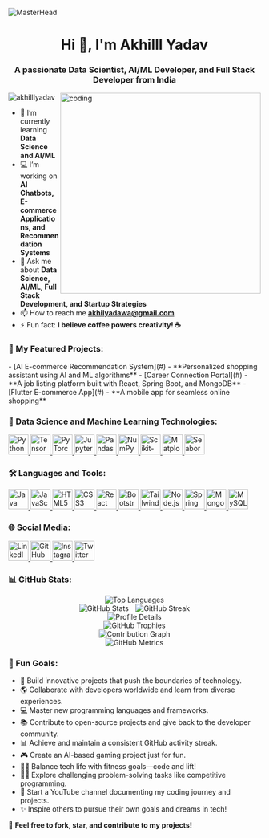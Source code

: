 ![MasterHead](https://rejolut.com/wp-content/uploads/2024/02/DALL%C2%B7E-2024-02-21-17.38.22-Create-a-wide-banner-image-representing-the-theme-_20-Artificial-Intelligence-Project-Ideas-for-Beginners_.-The-design-should-feature-a-futuristic-te-1024x585.webp)

<h1 align="center">Hi 👋, I'm Akhilll Yadav</h1>
<h3 align="center">A passionate Data Scientist, AI/ML Developer, and Full Stack Developer from India</h3>
<img align="right" alt="coding" width="400" src="https://media.tenor.com/YNqsJbmb_yMAAAAd/coding.gif">

<p align="left"> <img src="https://komarev.com/ghpvc/?username=akhilllyadav&label=Profile%20views&color=0e75b6&style=flat" alt="akhilllyadav" /> </p>



- 🌱 I’m currently learning **Data Science and AI/ML**
- 💻 I’m working on **AI Chatbots, E-commerce Applications, and Recommendation Systems**
- 💬 Ask me about **Data Science, AI/ML, Full Stack Development, and Startup Strategies**
- 📫 How to reach me **akhilyadawa@gmail.com**
- ⚡ Fun fact: **I believe coffee powers creativity! ☕**



<h3 align="left">🚀 My Featured Projects:</h3>
- [AI E-commerce Recommendation System](#) - **Personalized shopping assistant using AI and ML algorithms**  
- [Career Connection Portal](#) - **A job listing platform built with React, Spring Boot, and MongoDB**  
- [Flutter E-commerce App](#) - **A mobile app for seamless online shopping**  


<h3 align="left">🌟 Data Science and Machine Learning Technologies:</h3>
<p align="left">
  <a href="https://www.python.org/" target="_blank" rel="noreferrer">
    <img src="https://cdn-icons-png.flaticon.com/512/5968/5968350.png" alt="Python" width="40" height="40"/>
  </a>
  <a href="https://www.tensorflow.org/" target="_blank" rel="noreferrer">
    <img src="https://logowik.com/content/uploads/images/tensorflow9721.jpg" alt="TensorFlow" width="40" height="40"/>
  </a>
  <a href="https://pytorch.org/" target="_blank" rel="noreferrer">
    <img src="https://logowik.com/content/uploads/images/pytorch3781.logowik.com.webp" alt="PyTorch" width="40" height="40"/>
  </a>
  <a href="https://jupyter.org/" target="_blank" rel="noreferrer">
    <img src="https://logowik.com/content/uploads/images/jupyter2017.logowik.com.webp" alt="Jupyter" width="40" height="40"/>
  </a>
  <a href="https://pandas.pydata.org/" target="_blank" rel="noreferrer">
    <img src="https://logowik.com/content/uploads/images/pandas4605.jpg" alt="Pandas" width="40" height="40"/>
  </a>
  <a href="https://numpy.org/" target="_blank" rel="noreferrer">
    <img src="https://logowik.com/content/uploads/images/numpy8457.jpg" alt="NumPy" width="40" height="40"/>
  </a>
  <a href="https://scikit-learn.org/" target="_blank" rel="noreferrer">
    <img src="https://logowik.com/content/uploads/images/scikit-learn5890.logowik.com.webp" alt="Scikit-Learn" width="40" height="40"/>
  </a>
  <a href="https://matplotlib.org/" target="_blank" rel="noreferrer">
    <img src="https://logowik.com/content/uploads/images/matplotlib1573.logowik.com.webp" alt="Matplotlib" width="40" height="40"/>
  </a>
  <a href="https://seaborn.pydata.org/" target="_blank" rel="noreferrer">
    <img src="https://logowik.com/content/uploads/images/seaborn3845.jpg" alt="Seaborn" width="40" height="40"/>
  </a>
</p>



<h3 align="left">🛠️ Languages and Tools:</h3>
<p align="left">
  <!-- Programming Languages -->
  <a href="https://www.java.com" target="_blank" rel="noreferrer">
    <img src="https://logowik.com/content/uploads/images/java1655.logowik.com.webp" alt="Java" width="40" height="40"/>
  </a>
  <a href="https://developer.mozilla.org/en-US/docs/Web/JavaScript" target="_blank" rel="noreferrer">
    <img src="https://logowik.com/content/uploads/images/3799-javascript.jpg" alt="JavaScript" width="40" height="40"/>
  </a>
  <a href="https://www.w3.org/html/" target="_blank" rel="noreferrer">
    <img src="https://logowik.com/content/uploads/images/492_html5.jpg" alt="HTML5" width="40" height="40"/>
  </a>
  <a href="https://www.w3schools.com/css/" target="_blank" rel="noreferrer">
    <img src="https://logowik.com/content/uploads/images/123_css3.jpg" alt="CSS3" width="40" height="40"/>
  </a>
  <!-- Frontend -->
  <a href="https://reactjs.org/" target="_blank" rel="noreferrer">
    <img src="https://logowik.com/content/uploads/images/react.jpg" alt="React" width="40" height="40"/>
  </a>
  <a href="https://getbootstrap.com" target="_blank" rel="noreferrer">
    <img src="https://logowik.com/content/uploads/images/bootstrap-new725.logowik.com.webp" alt="Bootstrap" width="40" height="40"/>
  </a>
  <a href="https://tailwindcss.com/" target="_blank" rel="noreferrer">
    <img src="https://logowik.com/content/uploads/images/tailwind-css3232.logowik.com.webp" alt="Tailwind CSS" width="40" height="40"/>
  </a>
  <!-- Backend -->
  <a href="https://nodejs.org" target="_blank" rel="noreferrer">
    <img src="https://logowik.com/content/uploads/images/node-js6304.logowik.com.webp" alt="Node.js" width="40" height="40"/>
  </a>
  <a href="https://spring.io/" target="_blank" rel="noreferrer">
    <img src="https://www.vectorlogo.zone/logos/springio/springio-icon.svg" alt="Spring" width="40" height="40"/>
  </a>
  <!-- Databases -->
  <a href="https://www.mongodb.com/" target="_blank" rel="noreferrer">
    <img src="https://logowik.com/content/uploads/images/mongodb9740.logowik.com.webp" alt="MongoDB" width="40" height="40"/>
  </a>
  <a href="https://www.mysql.com/" target="_blank" rel="noreferrer">
    <img src="https://logowik.com/content/uploads/images/mysql.jpg" alt="MySQL" width="40" height="40"/>
  </a>
</p>



<h3 align="left">🌐 Social Media:</h3>
<p align="left">
  <a href="https://linkedin.com/in/akhilllyadav" target="_blank">
    <img src="https://logowik.com/content/uploads/images/linkedin7555.jpg" alt="LinkedIn" width="40" height="40"/>
  </a>
  <a href="https://github.com/AkhilllYadav" target="_blank">
    <img src="https://logowik.com/content/uploads/images/github-icon8637.logowik.com.webp" alt="GitHub" width="40" height="40"/>
  </a>
  <a href="https://instagram.com/akhilll_yad" target="_blank">
    <img src="https://logowik.com/content/uploads/images/instagram-icon8899.logowik.com.webp" alt="Instagram" width="40" height="40"/>
  </a>
  <a href="https://twitter.com/akhilllyadav" target="_blank">
    <img src="https://logowik.com/content/uploads/images/twitter6141.jpg" alt="Twitter" width="40" height="40"/>
  </a>
</p>

<h3 align="left">📊 GitHub Stats:</h3> <div align="center"> <!-- Top Languages --> <img src="https://github-readme-stats.vercel.app/api/top-langs?username=akhilllyadav&show_icons=true&locale=en&layout=compact&theme=radical" alt="Top Languages" /> </div> <div align="center"> <!-- GitHub Stats and Streak --> <img src="https://github-readme-stats.vercel.app/api?username=akhilllyadav&show_icons=true&locale=en&theme=radical" alt="GitHub Stats" style="margin-right: 10px;" /> <img src="https://github-readme-streak-stats.herokuapp.com/?user=akhilllyadav&theme=radical" alt="GitHub Streak" /> </div> <div align="center"> <!-- Profile Details --> <img src="https://github-profile-summary-cards.vercel.app/api/cards/profile-details?username=akhilllyadav&theme=radical" alt="Profile Details" /> </div> <div align="center"> <!-- GitHub Trophies --> <img src="https://github-profile-trophy.vercel.app/?username=akhilllyadav&theme=radical&no-frame=true&row=1&margin-w=15&margin-h=15" alt="GitHub Trophies" /> </div> <div align="center"> <!-- Activity Graph --> <img src="https://github-readme-activity-graph.vercel.app/graph?username=akhilllyadav&theme=radical" alt="Contribution Graph" /> </div> <div align="center"> <!-- Metrics --> <img src="https://github-profile-metrics.vercel.app/api?username=akhilllyadav&show=commits,prs,issues,stars,contribs&theme=radical" alt="GitHub Metrics" /> </div>



<h3 align="left">🎯 Fun Goals:</h3> <ul> <li>🚀 Build innovative projects that push the boundaries of technology.</li> <li>🌎 Collaborate with developers worldwide and learn from diverse experiences.</li> <li>💻 Master new programming languages and frameworks.</li> <li>📚 Contribute to open-source projects and give back to the developer community.</li> <li>📊 Achieve and maintain a consistent GitHub activity streak.</li> <li>🎮 Create an AI-based gaming project just for fun.</li> <li>🏋️‍♂️ Balance tech life with fitness goals—code and lift!</li> <li>🧗‍♂️ Explore challenging problem-solving tasks like competitive programming.</li> <li>🎥 Start a YouTube channel documenting my coding journey and projects.</li> <li>✨ Inspire others to pursue their own goals and dreams in tech!</li> </ul>


💖 **Feel free to fork, star, and contribute to my projects!**

